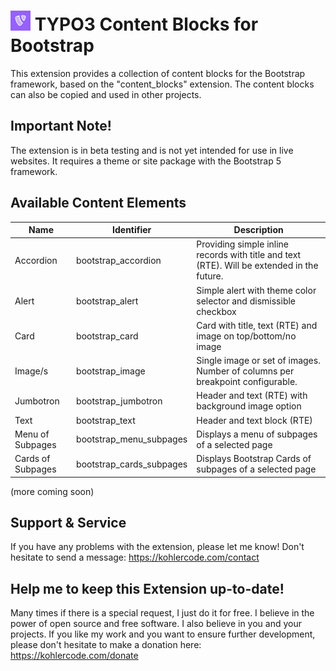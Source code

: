 # <img src="https://raw.githubusercontent.com/fullstackfreelancer/content_blocks_bootstrap/c8512ee74388ea8b22572272dd2d76d320b3126c/Resources/Public/Icons/Extension.svg" width="32"/> TYPO3 Content Blocks for Bootstrap
This extension provides a collection of content blocks for the Bootstrap framework, based on the "content_blocks" extension. The content blocks can also be copied and used in other projects.

## Important Note!

The extension is in beta testing and is not yet intended for use in live websites. It requires a theme or site package with the Bootstrap 5 framework.

## Available Content Elements

| Name  | Identifier | Description
| ------------- | ------------- | ------------- |
| Accordion  | bootstrap_accordion  | Providing simple inline records with title and text (RTE). Will be extended in the future. |
| Alert  | bootstrap_alert  | Simple alert with theme color selector and dismissible checkbox |
| Card  | bootstrap_card  | Card with title, text (RTE) and image on top/bottom/no image |
| Image/s  | bootstrap_image  | Single image or set of images. Number of columns per breakpoint configurable. |
| Jumbotron  | bootstrap_jumbotron  | Header and text (RTE) with background image option |
| Text  | bootstrap_text  | Header and text block (RTE) |
| Menu of Subpages  | bootstrap_menu_subpages  | Displays a menu of subpages of a selected page |
| Cards of Subpages  | bootstrap_cards_subpages  | Displays Bootstrap Cards of subpages of a selected page |

(more coming soon)

## Support & Service

If you have any problems with the extension, please let me know! Don't hesitate to send a message: https://kohlercode.com/contact

## Help me to keep this Extension up-to-date!

Many times if there is a special request, I just do it for free. I believe in the power of open source and free software. I also believe in you and your projects. If you like my work and you want to ensure further development, please don't hesitate to make a donation here: https://kohlercode.com/donate
